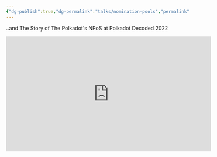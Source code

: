 ```yaml
---
{"dg-publish":true,"dg-permalink":"talks/nomination-pools","permalink":"/talks/nomination-pools/","created":"2023-08-28T17:03:43.000+04:00","updated":"2024-11-06T21:34:28.421+04:00"}
---
```


..and The Story of The Polkadot's NPoS at Polkadot Decoded 2022

<iframe width="560" height="315" src="https://www.youtube.com/embed/_wjAYivFQBU" title="YouTube video player" frameborder="0" allow="accelerometer; autoplay; clipboard-write; encrypted-media; gyroscope; picture-in-picture" allowfullscreen></iframe>
